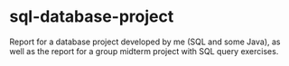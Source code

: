 # sql-database-project
Report for a database project developed by me (SQL and some Java), as well as the report for a group midterm project with SQL query exercises.

